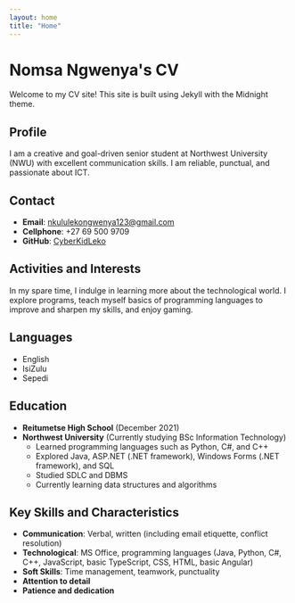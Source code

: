 ```yaml
---
layout: home
title: "Home"
---
```


# Nomsa Ngwenya's CV

Welcome to my CV site! This site is built using Jekyll with the Midnight theme.

## Profile

I am a creative and goal-driven senior student at Northwest University (NWU) with excellent communication skills. I am reliable, punctual, and passionate about ICT.

## Contact

- **Email**: [nkululekongwenya123@gmail.com](mailto:nkululekongwenya123@gmail.com)
- **Cellphone**: +27 69 500 9709
- **GitHub**: [CyberKidLeko](https://github.com/CyberKidLeko)

## Activities and Interests

In my spare time, I indulge in learning more about the technological world. I explore programs, teach myself basics of programming languages to improve and sharpen my skills, and enjoy gaming.

## Languages

- English
- IsiZulu
- Sepedi

## Education

- **Reitumetse High School** (December 2021)
- **Northwest University** (Currently studying BSc Information Technology)
  - Learned programming languages such as Python, C#, and C++
  - Explored Java, ASP.NET (.NET framework), Windows Forms (.NET framework), and SQL
  - Studied SDLC and DBMS
  - Currently learning data structures and algorithms

## Key Skills and Characteristics

- **Communication**: Verbal, written (including email etiquette, conflict resolution)
- **Technological**: MS Office, programming languages (Java, Python, C#, C++, JavaScript, basic TypeScript, CSS, HTML, basic Angular)
- **Soft Skills**: Time management, teamwork, punctuality
- **Attention to detail**
- **Patience and dedication**
